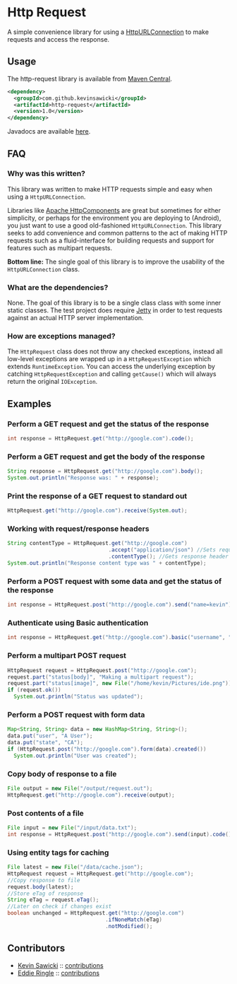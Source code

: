 # Http Request

A simple convenience library for using a [HttpURLConnection](http://download.oracle.com/javase/6/docs/api/java/net/HttpURLConnection.html)
to make requests and access the response. 

## Usage

The http-request library is available from [Maven Central](http://search.maven.org/#search%7Cgav%7C1%7Cg%3A%22com.github.kevinsawicki%22%20AND%20a%3A%22http-request%22).

```xml
<dependency>
  <groupId>com.github.kevinsawicki</groupId>
  <artifactId>http-request</artifactId>
  <version>1.0</version>
</dependency> 
```

Javadocs are available [here](http://kevinsawicki.github.com/http-request/apidocs/index.html).

## FAQ

### Why was this written?

This library was written to make HTTP requests simple and easy when using a `HttpURLConnection`.

Libraries like [Apache HttpComponents](http://hc.apache.org) are great but sometimes
for either simplicity, or perhaps for the environment you are deploying to (Android),
you just want to use a good old-fashioned `HttpURLConnection`.  This library seeks
to add convenience and common patterns to the act of making HTTP requests such as
a fluid-interface for building requests and support for features such as multipart
requests.

**Bottom line:** The single goal of this library is to improve the usability of the
`HttpURLConnection` class.

### What are the dependencies?

None.  The goal of this library is to be a single class class with some inner static
classes.  The test project does require [Jetty](http://eclipse.org/jetty/) in order
to test requests against an actual HTTP server implementation.

### How are exceptions managed?

The `HttpRequest` class does not throw any checked exceptions, instead all low-level
exceptions are wrapped up in a `HttpRequestException` which extends `RuntimeException`.
You can access the underlying exception by catching `HttpRequestException` and calling
`getCause()` which will always return the original `IOException`.

## Examples

### Perform a GET request and get the status of the response

```java
int response = HttpRequest.get("http://google.com").code();
```

### Perform a GET request and get the body of the response

```java
String response = HttpRequest.get("http://google.com").body();
System.out.println("Response was: " + response);
```

### Print the response of a GET request to standard out

```java
HttpRequest.get("http://google.com").receive(System.out);
```

### Working with request/response headers

```java
String contentType = HttpRequest.get("http://google.com")
                                .accept("application/json") //Sets request header
                                .contentType(); //Gets response header
System.out.println("Response content type was " + contentType);
```                  

### Perform a POST request with some data and get the status of the response

```java
int response = HttpRequest.post("http://google.com").send("name=kevin").code();
```

### Authenticate using Basic authentication

```java
int response = HttpRequest.get("http://google.com").basic("username", "p4ssw0rd").code();
```

### Perform a multipart POST request

```java
HttpRequest request = HttpRequest.post("http://google.com");
request.part("status[body]", "Making a multipart request");
request.part("status[image]", new File("/home/kevin/Pictures/ide.png"));
if (request.ok())
  System.out.println("Status was updated");
```

### Perform a POST request with form data

```java
Map<String, String> data = new HashMap<String, String>();
data.put("user", "A User");
data.put("state", "CA");
if (HttpRequest.post("http://google.com").form(data).created())
  System.out.println("User was created");
```

### Copy body of response to a file

```java
File output = new File("/output/request.out");
HttpRequest.get("http://google.com").receive(output);
```
### Post contents of a file

```java
File input = new File("/input/data.txt");
int response = HttpRequest.post("http://google.com").send(input).code();
```

### Using entity tags for caching

```java
File latest = new File("/data/cache.json");
HttpRequest request = HttpRequest.get("http://google.com");
//Copy response to file
request.body(latest);
//Store eTag of response
String eTag = request.eTag();
//Later on check if changes exist
boolean unchanged = HttpRequest.get("http://google.com")
                               .ifNoneMatch(eTag)
                               .notModified();
```

## Contributors

* [Kevin Sawicki](https://github.com/kevinsawicki) :: [contributions](https://github.com/kevinsawicki/http-request/commits?author=kevinsawicki)
* [Eddie Ringle](https://github.com/eddieringle) :: [contributions](https://github.com/kevinsawicki/http-request/commits?author=eddieringle)

